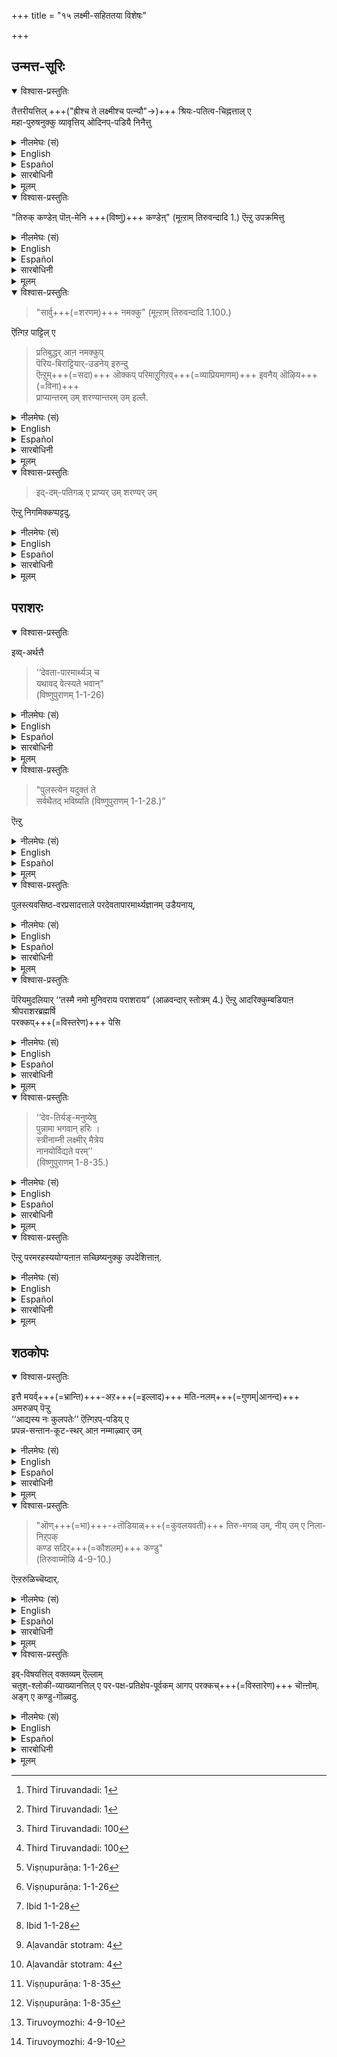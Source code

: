 +++
title = "१५ लक्ष्मी-सहिततया विशेषः"

+++
## उन्मत्त-सूरिः
<details open><summary>विश्वास-प्रस्तुतिः</summary>

तैत्तरीयत्तिल् +++("ह्रीश्च ते लक्ष्मीश्च पत्न्यौ"→)+++ श्रियः-पतित्व-चिह्नत्ताल् ए  
महा-पुरुषनुक्कु व्यावृत्तिय् ओदिनप्-पडियै निनैत्तु
</details>

<details><summary>नीलमेघः (सं)</summary>

तैत्तिरीये +++("ह्रीश्च ते लक्ष्मीश्च पत्न्यौ"→)+++ श्रियः-पतित्वेन चिह्नेन  
परम-पुरुषस्य व्यावृत्तेर् आम्नान-प्रकारम् अनुसंधाय  
</details>

<details><summary>English</summary>

Having in mind the passage in Taittiriya  
which describes the Supreme Deity as being the Lord of Lakṣmī ,  
the Alwar understands that this description excludes other gods and exclaims:-
</details>

<details><summary>Español</summary>

Having in mind the passage in Taittiriya  
which describes the Supreme Deity as being the Lord of Lakṣmī ,  
the Alwar understands that this description excludes other gods and exclaims:-
</details>

<details><summary>सारबोधिनी</summary>

श्रियःपतित्वलिङ्गत्ताले परतत्वत्तुक्कु तैत्तिरीयत्तिले देवतान्तरव्यावृत्तियैच्चॊल्लुम् श्रुतियै अनुसरित्तु पेयाऴ्वारुम् श्रियःपतिये शरण्यनुम् प्राप्यनुमॆऩ्ऱु निष्कर्षित्तारॆऩ्गिऱार् तैत्तिरीयत्तिलित्यादिना । श्रियः पतित्वचिह्नत्ताले - ‘‘ह्रीश्च ते लक्ष्मीश्च पत्न्यौ’’ ऎऩ्गिऱ विडत्तिल् सॊऩ्ऩ लक्ष्मीपतित्वरूपमाऩ वडैयाळत्ताले; व्यावर्तकधर्मत्ताले यॆऩ्ऱबडि. महापुरुषनुक्कु - ‘‘वेदाहमेतं पुरुषं महान्तं’’ ऎऩ्ऱु कीऴनुवाकत्तिल् सॊऩ्ऩ परमपुरुषनुक्कु. व्यावृत्तियोदिनबडियै निनैत्तु - देवतान्तरव्यावृत्तिसॊऩ्ऩबडियै निनैत्तु. 
</details>

<details><summary>मूलम्</summary>

तैत्तरीयत्तिल् श्रियः पतित्वचिह्नत्ताले महापुरुषनुक्कु व्यावृत्तियोदिनप्पडियै निनैत्तु
</details>

<details open><summary>विश्वास-प्रस्तुतिः</summary>

"तिरुक् कण्डेऩ् पॊऩ्-मेनि +++(विष्णुं)+++ कण्डेऩ्" (मूऩ्ऱाम् तिरुवन्दादि 1.) ऎऩ्ऱु उपक्रमित्तु 
</details>

<details><summary>नीलमेघः (सं)</summary>

“71 श्रियम् अद्राक्षं हिरण्मय-विग्रहम् अद्राक्षम्" इत्य् उपक्रम्य 
</details>

<details><summary>English</summary>

"I have [^f247] seen Lakṣmī  
and the form of the Lord shining like gold on which she rests."
</details>

<details><summary>Español</summary>

"I have [^f247] seen Lakṣmī  
and the form of the Lord shining like gold on which she rests."
</details>

<details><summary>सारबोधिनी</summary>

तिरुक्कण्डेऩ् पॊन्मेनि कण्डेऩ् इति । ऎऩ्ऩाऴिवण्णन्बाल् - ऎनक्कु असाधारणस्वामियाय् समुद्रम्बोले श्यामळमाऩ देवताविशेषत्तिऩ् पक्कल्, मुदलिले तिरुवैक्कण्डेऩ् - अदावदु लक्ष्मियैक् कण्डेऩ्. अनन्तरम् ‘‘हिरण्मयः पुरुषः आदित्यवर्णमित्यादिकळिल् सॊल्लप्पट्ट पॊऩ् मेनि कण्डेऩ्; पॊऩ् - पॊन्बोले स्पृहणीयमाऩ, मेनि - दिव्यमङ्गळविग्रहत्तै, कण्डेनॆऩ्ऱबडि, ऎऩ्ऱुबक्रमित्तु - मूऩ्ऱाम् तिरुवन्दादियै आरम्बित्तु, 
</details>

<details><summary>मूलम्</summary>

"तिरुक्कण्डेऩ् पॊन्मेनि कण्डेऩ्" (मूऩ्ऱाम् तिरुवन्दादि 1.) ऎऩ्ऱु उपक्रमित्तु 
</details>

<details open><summary>विश्वास-प्रस्तुतिः</summary>

> "सार्वु+++(=शरणम्)+++ नमक्कु" (मूऩ्ऱाम् तिरुवन्दादि 1.100.) 

ऎऩ्गिऱ पाट्टिल् ए 

> प्रतिबुद्धर् आऩ नमक्कुप्  
पॆरिय-बिराट्टियार्-उडनेय् इरुन्दु  
ऎऩ्ऱुम्+++(=सदा)+++ ऒक्कप् परिमाऱुगिऱव्+++(=व्याप्रियमाणम्)+++ इवनैय् ऒऴिय+++(=विना)+++  
प्राप्यान्तरम् उम् शरण्यान्तरम् उम् इल्लै. 
</details>

<details><summary>नीलमेघः (सं)</summary>

“72 शार्वुनमक्कु " ( अपाश्रयोऽस्माकम् ) इति गाथायाम्, 

> 'प्रतिबुद्धानाम् अस्माकं श्रीमहालक्ष्म्या सहावस्थाय  
> (रक्षणे ) व्याप्रियमाणम् इमं विना  
> प्राप्यान्तरं शरण्यान्तरं च नास्ति ; 
</details>

<details><summary>English</summary>

Beginning with this verse he concludes with the statement that 

> " for wise men it is only Bhagavān  
> who ever acts in conjunction with Lakṣmī  
> that is both refuge and goal." 

This he declares in the following verse :- 

> "Our refuge[^f248] is the goddess  
> residing in the beautiful lotus covered with honey,  
> who has long eyes and shines with a splendour  
> which throws into the shade the lightning seated in the black cloud  
> and who fascinates (with her beauty) the God armed with the discus  
> and wearing the garland of tulasi on his broad chest." 

</details>

<details><summary>Español</summary>

Beginning with this verse he concludes with the statement that 

> " for wise men it is only Bhagavān  
> who ever acts in conjunction with Lakṣmī  
> that is both refuge and goal." 

This he declares in the following verse :- 

> "Our refuge[^f248] is the goddess  
> residing in the beautiful lotus covered with honey,  
> who has long eyes and shines with a splendour  
> which throws into the shade the lightning seated in the black cloud  
> and who fascinates (with her beauty) the God armed with the discus  
> and wearing the garland of tulasi on his broad chest." 

</details>

<details><summary>सारबोधिनी</summary>

सार्वु नमक्कॆऩ्गिऱबाट्टिले - सार्वु नमक्कॆऩ्गिऱ समापनगाथैयिले, तण्डुऴाय्दार्वाऴ्वरैमार्बऩ् - कुळिर्न्द तिरुत्तुऴायैयुडैय पुष्पमालैवर्तिक्कुमदाय् पर्वतवद्विस्तीर्णमाऩ तिरुमार्बैयुडैय सर्वेश्वरनुम्, ताऩ् मयङ्गुम् - अवऩ् तानुम् मयङ्गुम्बडियाऩ, वण्दामरैनॆडुङ्गण् - विलक्षणतामरसदीर्घनेत्रैयाऩ, तेनमरुम्बूमेल् तिरु - मधुस्यन्दियाऩ कमलपुष्पत्तिल् वसिक्कुमवळानबिराट्टियुमे, नमक्कु - प्रतिबुद्धराऩ नमक्कु, ऎऩ्ऱुम् - आश्रयणीयदशैयिलुम् प्राप्यदशैयिलुम्, सार्वु - प्रतिसंबन्धियाऩ शरण्यमुम् प्राप्यमुम्, वेऱिल्लै यॆऩ्ऱबडि. इत्येतादृशार्थकमाऩ समापनगाथैयिले यॆऩ्ऱबडि. प्रतिबुद्धराऩ नमक्कु इति । पाट्टिल् नमक्कु ऎऩ्ऱुसॊऩ्ऩ अस्मच्छब्दम् सर्वनामशब्दमागैयाले भगवानुम् पिराट्टियुमे सर्वदा अपाश्रयमॆऩ्ऱु निष्कर्षिक्कुम्बडियाऩ बोधवत्परमागैयाले प्रतिबुद्धराऩ नमक्कु ऎऩ्ऱु विशेषित्तुच् चॊऩ्ऩदु. ऎऩ्ऱुमॊक्कप्परिमाऱुगिऱ - ऎक्कालत्तिलुम् तुल्यमागवे अनुग्रहम् पण्णुगिऱ. ऎऩ्ऱुम् सार्वु ऎन्बदाल् फलितमाऩ ववधारणत्तिनर्थत्तै मुदलिले काट्टुगिऱार् - इवनै यॊऴिय प्राप्यान्तरमुम् शरण्यान्तरमुमिल्लै इति । 
</details>

<details><summary>मूलम्</summary>

"सार्वु नमक्कु" (मूऩ्ऱाम् तिरुवन्दादि 1.100.) ऎऩ्गिऱ पाट्टिले प्रतिबुद्धराऩ नमक्कुप् पॆरियबिराट्टियारुडनेयिरुन्दु ऎऩ्ऱुमॊक्कप् परिमाऱुगिऱ विवनैयॊऴिय प्राप्यान्तरमुम् शरण्यान्तरमुमिल्लै. 
</details>

<details open><summary>विश्वास-प्रस्तुतिः</summary>

> इद्-दम्-पतिगळ् ए प्राप्यर् उम् शरण्यर् उम् 

ऎऩ्ऱु निगमिक्कप्पट्टदु.  
</details>

<details><summary>नीलमेघः (सं)</summary>

> इमौ दम्पती एव प्राप्यौ शरण्यौ च' 

इति न्यगम्यत । 

</details>

<details><summary>English</summary>

The conclusion has been arrived at that this couple (Bhagavān and Śrī) are our goal of attainment and our refuge.
</details>

<details><summary>Español</summary>

The conclusion has been arrived at that this couple (Bhagavān and Śrī) are our goal of attainment and our refuge.
</details>

<details><summary>सारबोधिनी</summary>

अपाश्रयार्थकमाऩ सार्वु शब्दत्तिनर्थत्तै प्रकृतानुगुणमाग विवरिक्किऱार् - इत्दंपतिकळे प्राप्यरुम् शरण्यरुमॆऩ्ऱु निगमिक्कप् पट्टदु इति । इदनाल् प्रबन्धोपक्रमत्तिले ‘‘आकारिणस्तु विज्ञानमाकारज्ञानपूर्वकं । तेनाकारं श्रियं ज्ञात्वा’’ ऎऩ्गिऱबडिये स्वरूपनिरूपकधर्मङ्गळिल् प्रधानैयाऩ पिराट्टियै मुदलिले कण्डु भगवत्स्वरूपादिकळैप् परक्कप्पेसि उपसंहारत्तिल् अन्द श्रियःपतिये नमक्कु सार्वॆऩ्ऱु निगमनम् सॆय्दिरुप्पदाल् उपक्रमोपसंहारलिङ्गङ्गळाले इव्वाऴ्वार्, तिरुमङ्गैयाऴ्वारुम् पॆरियाऴ्वारुम् नीलमेघश्यामलरूपने परतत्त्वमॆऩ्ऱु निष्कर्षित्तदुबोल् श्रियःपतिये परतत्त्वमॆऩ्ऱु निष्कर्षित्तारॆऩ्ऩुमिडम् सुव्यक्तमागिऱदु.   
</details>

<details><summary>मूलम्</summary>

इद्दम्पतिगळे प्राप्यरुम् शरण्यरुम् ऎऩ्ऱु निगमिक्कप्पट्टदु.  
</details>

[^f247]: Third Tiruvandadi: 1

[^f248]: Third Tiruvandadi: 100

## पराशरः

<details open><summary>विश्वास-प्रस्तुतिः</summary>

इव्व्-अर्थत्तै 

> ‘‘देवता-पारमार्थ्यञ् च  
> यथावद् वेत्स्यते भवान्"  
> (विष्णुपुराणम् 1-1-26)
</details>

<details><summary>नीलमेघः (सं)</summary>

इममर्थं

> ‘‘देवता-पारमार्थ्यञ् च  
> यथावद् वेत्स्यते भवान्"  
> (विष्णुपुराणम् 1-1-26)

</details>

<details><summary>English</summary>

"You will[^f250] understand the truth about the Supreme Deity." 
</details>

<details><summary>Español</summary>

"You will[^f250] understand the truth about the Supreme Deity." 
</details>

<details><summary>सारबोधिनी</summary>

इद्दंपतिकळे शरण्यरुम् प्राप्यरुमॆऩ्ऩुमिडत्तै पराशरब्रह्मर्षियुम् अरुळिच् चॆय्दारॆऩ्गिऱार् इव्वर्थत्तै इत्यादिना । ‘‘देवतापारमार्थ्यं च यथावद्वेत्स्यते भवाऩ्’’ऎन्बदु पुलस्त्यरुडैय वरप्रदानवचनम्. ‘‘पुलस्त्येन यदुक्तं ते सर्वथैतद्भविष्यति’’ ऎन्बदु वसिष्ठरुडैय वरप्रदानवचनम्. 
</details>

<details><summary>मूलम्</summary>

इव्वर्थत्तै ‘‘देवतापारमार्थ्यञ्च यथावद्वेत्स्यते भवान्" (विष्णुपुराणम् 1-1-26)
</details>

<details open><summary>विश्वास-प्रस्तुतिः</summary>

> "पुलस्त्येन यदुक्तं ते  
> सर्वथैतद् भविष्यति (विष्णुपुराणम् 1-1-28.)” 

ऎऩ्ऱु
</details>

<details><summary>नीलमेघः (सं)</summary>

> "पुलस्त्येन यदुक्तं ते  
> सर्वथैतद् भविष्यति (विष्णुपुराणम् 1-1-28.)” 
</details>

<details><summary>English</summary>

"What Was[^f251] said to you by Pulastya will certainly become true."  
</details>

<details><summary>Español</summary>

"What Was[^f251] said to you by Pulastya will certainly become true."  
</details>

<details><summary>मूलम्</summary>

"पुलस्त्येन यदुक्तं ते सर्वथैतद्भविष्यति (विष्णुपुराणम् 1-1-28.)” ऎऩ्ऱु
</details>

<details open><summary>विश्वास-प्रस्तुतिः</summary>

पुलस्त्यवसिष्ठ-वरप्रसादत्ताले परदेवतापारमार्थ्यज्ञानम् उडैयनाय्, 
</details>

<details><summary>नीलमेघः (सं)</summary>

इति पुलस्त्यवसिष्ठप्रसादलब्ध-परदेवता-पारमार्थ्य-ज्ञानवान्,  
</details>

<details><summary>English</summary>

(This sage, Parāśara, obtained the knowledge concerning the Supreme Deity  
by the grace of Pulastya and Vasiṣṭa who gave him this boon.)
</details>

<details><summary>Español</summary>

(This sage, Parāśara, obtained the knowledge concerning the Supreme Deity  
by the grace of Pulastya and Vasiṣṭha who gave him this boon.)
</details>

<details><summary>सारबोधिनी</summary>

ऎऩ्ऱु - एतच्छ्लोकप्रतिपाद्यमाऩ, पुलस्त्यवसिष्ठवरप्रसादत्ताले परदेवतापारमार्थ्यज्ञानमुडैयनायिति । कालविशेषत्तिले पराशरब्रह्मर्षि, वसिष्ठर् तमक्कु पितामहनॆऩ्ऱुम्, तनक्कु पिदावाऩ शक्ति ऒरु राक्षसनाल् कॊल्लप्पट्टानॆऩ्ऱुम् वसिष्ठरिडत्तिले केट्टु कोपाविष्टराय् सर्वराक्षसर्गळैयुम् कॊल्ल निनैत्तु ऒरु यागविशेषत्तैप् पण्णुम्बोदु वसिष्ठभगवान् यागस्थलत्तिऱ्‌कु वन्दु पराशररैप् पार्त्तु, यारो ऒरु राक्षसऩ् उऩ् तगप्पनैक् कॊऩ्ऱदऱ्‌काग सर्वराक्षसर्गळैयुम् कॊल्वदु ब्रह्मवित्ताऩ उनक्कुत्तगादॆऩ्ऱु सॊऩ्ऩवुडऩ्, अवर् यागसंरंभत्तिनिऩ्ऱुम् झटिति उपरतराग, अदैक् कण्ड अप्पोदु अङ्गु वन्द पुलस्त्यभगवान् ‘‘देवतापारमार्थ्यं च’’ इत्यादि वचनत्तै प्रसादित्तार्. अप्पोदु वसिष्ठभगवानुम् इन्द वरप्रदानत्तैक् केट्टु ‘‘पुलस्त्येन’’ इत्यादियाल् पुलस्त्यानुगृहीतं यद्देवतापारमार्थ्यादिवेदनं एतत्सर्वं तव भविष्यति ऎऩ्ऱु अनुग्रहित्तार् ऎऩ्गिऱ विष्णुपुराणकथैयै इङ्गे अनुसन्धिप्पदु.  
इप्पडि इवरै उभयवरप्रसादलब्धज्ञानरॆऩ्ऱदाल् इतरमहर्षिकळैक् काट्टिलुमिवर् उत्कृष्टतमरॆऩ्ऱुम्, इवररुळिच्चॆय्ददॆल्लाम् परमार्थतममॆऩ्ऱुम् ज्ञापिक्कप्पट्टदु.
</details>

<details><summary>मूलम्</summary>

पुलस्त्यवसिष्ठ-वरप्रसादत्ताले परदेवतापारमार्थ्यज्ञानमुडैयनाय्, 
</details>

<details open><summary>विश्वास-प्रस्तुतिः</summary>

पॆरियमुदलियार् ‘‘तस्मै नमो मुनिवराय पराशराय” (आळवन्दार् स्तोत्रम् 4.) ऎऩ्ऱु आदरिक्कुम्बडियाऩ श्रीपराशरब्रह्मर्षि  
परक्कप्+++(=विस्तरेण)+++ पेसि 
</details>

<details><summary>नीलमेघः (सं)</summary>

श्रीभगवद्यासुनपादैः "85 तस्मै नमो मुनिवराय पराशराय" इत्याद्रियमाणः श्री-पराशरब्रह्मर्पिर् विस्तरेण प्रतिपाद्य, 
</details>

<details><summary>English</summary>

Our great ācārya , ŚrīYamunamuni, also speaks of Parāśara with the greatest regard in 'I bow to Parāśara[^f252] the best of sages." 

</details>

<details><summary>Español</summary>

Our great ācārya , ŚrīYamunamuni, also speaks of Parāśara with the greatest regard in 'I bow to Parāśara[^f252] the best of sages." 
</details>

<details><summary>सारबोधिनी</summary>

इवरुक्कु वेऱु विशेषत्तैयुम् काट्टुगिऱार् पॆरियमुदलियार् इत्यादिना । पॆरियमुदलियार् - आळवन्दार्. ऎऩ्ऱादरिक्कुम्बडियाऩ - मुनिवररॆऩ्ऱु नमस्कारपूर्वकमाग आदरिक्कुम्बडियाऩ. इदनाल् इतरमहर्षिकळैक्काट्टिलुम् इवरुक्कु नम् पूर्वाचार्यादरणरूपमाऩ उत्कर्षम् सॊल्लप्पट्टदु. इदु श्रीभाष्यत्तिल् पुलस्त्यवसिष्ठवरप्रसादलब्धपरदेवतापारमार्थ्यज्ञानवतो भगवतः पराशरात्’’ ऎऩ्गिऱ भाष्यकारादरणत्तुक्कु मुपलक्षणम्. 

पराशरब्रह्मर्षि इति । इङ्गु ब्रह्मर्षि ऎऩ्गिऱ पदम् ब्रह्मसाक्षात्कारवत्तैयैच् चॊल्लुगिऱदु. परक्कप्पेसि इति । इव्वर्थत्तै परक्कप्पेसि ऎऩ्ऱन्वयम्. ‘‘नित्यैवेषा जगन्माता विष्णोश्श्रीरनपायिनी’’ ऎऩ्ऱु प्राप्यप्रापकदशैयिलिवळुक्कु अनपायत्वम् सॊल्लि ‘‘यथा सर्वगतो विष्णुः’’ इत्यादियाले समानधर्मत्वत्तै युपपादित्तु ऎऩ्ऱबडि.
</details>

<details><summary>मूलम्</summary>

पॆरियमुदलियार् ‘‘तस्मै नमो मुनिवराय पराशराय” (आळवन्दार् स्तोत्रम् 4.) ऎऩ्ऱु आदरिक्कुम्बडियाऩ श्रीपराशरब्रह्मर्षि परक्कप् पेसि 
</details>

<details open><summary>विश्वास-प्रस्तुतिः</summary>

> ‘‘देव-तिर्यङ्-मनुष्येषु  
> पुन्नामा भगवान् हरिः ।  
> स्त्रीनाम्नी लक्ष्मीर् मैत्रेय  
> नानयोर्विद्यते परम्’’  
> (विष्णुपुराणम् 1-8-35.)
</details>

<details><summary>नीलमेघः (सं)</summary>

> ‘‘देव-तिर्यङ्-मनुष्येषु  
> पुन्नामा भगवान् हरिः ।  
> स्त्रीनाम्नी लक्ष्मीर् मैत्रेय  
> नानयोर्विद्यते परम्’’  
> (विष्णुपुराणम् 1-8-35.)

</details>

<details><summary>English</summary>

“To all beings,[^f249] gods, men and animals,  
all that is masculine is Bhagavān, Hari,  
and all that is feminine is Lakṣmī, O Maitreya,  
and there is no one other than they," 

</details>

<details><summary>Español</summary>

“To all beings,[^f249] gods, men and animals,  
all that is masculine is Bhagavān, Hari,  
and all that is feminine is Lakṣmī, O Maitreya,  
and there is no one other than they," 
</details>

<details><summary>सारबोधिनी</summary>

देवतीर्यगिति । देवतिर्यङ्मनुष्यसमुदायरूपमाऩ जगत्तिल् पुऩ्ऩामा सर्वोऽपि भगवाऩाऩ हरिः ।  हरेर्विभूतिरित्यर्थः । स्त्रीनाम्नी सर्वापि लक्ष्मीः । लक्ष्म्याः विभूतिरित्यर्थः । अतः अनयोः परं – वेऱानदु, इवर्गळुडैय विभूतियल्लाददु ऒऩ्ऱुमिल्लै यॆऩ्ऱबडि. इप्पडि इवरुक्कुम् सर्वविभूतिकत्वम् सॊल्लुगैयाल् इवर्गळे परदेवतैयॆऩ्ऱुम्, प्राप्यरॆऩ्ऱुम्, शरण्यरॆऩ्ऱुम् सॊल्लित् तागिऱदु. ऎऩ्ऱु - इवर्गळे सर्वविभूतिमान्गळ् इवर्गळुक्कु विभूतियल्लाददु इल्लैयॆऩ्ऱु.
</details>

<details><summary>मूलम्</summary>

‘‘देवतिर्यङ्मनुष्येषु पुन्नामा भगवान् हरिः । स्त्रीनाम्नी लक्ष्मीर्मैत्रेय नानयोर्विद्यते परम्’’ (विष्णुपुराणम् 1-8-35.)
</details>

<details open><summary>विश्वास-प्रस्तुतिः</summary>

ऎऩ्ऱु परमरहस्ययोग्यऩाऩ सच्छिष्यनुक्कु उपदेशित्ताऩ्. 
</details>

<details><summary>नीलमेघः (सं)</summary>

इति परमरहस्य योग्याय सच्छिष्यायोपदिदेश ।
</details>

<details><summary>English</summary>

This truth regarding the Supreme Deity was taught at great length by the great sage, Parāśara, to his worthy disciple who was fit to receive the great spiritual secrets, in the above (following) śloka
</details>

<details><summary>Español</summary>

This truth regarding the Supreme Deity was taught at great length by the great sage, Parāśara, to his worthy disciple who was fit to receive the great spiritual secrets, in the above (following) śloka
</details>

<details><summary>सारबोधिनी</summary>

परमरहस्ययोग्यऩाऩ सच्छिष्यनुक्कुपदेशित्तानिति । पराशररिडत्तिलेये सामान्यविशेषशास्त्रङ्गळै अभ्यसित्तु पराशररालेये ‘‘मैत्रेय! कथयिष्यन्ति त्वामन्येनाकृतश्रमं’’ ऎऩ्ऱु श्लाघिक्कप्पट्टुम्, अत एव परमरहस्ययोग्यनायुमुळ्ळ मैत्रेयरुक्कु उपदेशित् तानॆऩ्ऱबडि.  
</details>

<details><summary>मूलम्</summary>

ऎऩ्ऱु परमरहस्ययोग्यऩाऩ सच्छिष्यनुक्कु उपदेशित्ताऩ्. 
</details>

## शठकोपः

<details open><summary>विश्वास-प्रस्तुतिः</summary>

इत्तै मयर्व्+++(=भ्रान्ति)+++-अऱ+++(=इल्लाद)+++ मति-नलम्+++(=गुणम्|आनन्द)+++ अमरुळप् पॆऱ्ऱु  
‘‘आद्यस्य नः कुलपतेः’’ ऎऩ्गिऱप्-पडिय् ए  
प्रपन्न-सन्तान-कूट-स्थर् आऩ नम्माऴ्वार् उम् 
</details>

<details><summary>नीलमेघः (सं)</summary>

इममर्थम् अज्ञानराहित्येन ज्ञानभक्ती अनुग्रहेण प्राप्तवान्  
“आद्यस्य नः कुलपतेः" इत्य्-उक्तरीत्या प्रपन्न-जन-संतान-कूट-स्थः श्री-शष्कोप-सूरिर् अपि  
</details>

<details><summary>English</summary>

And Nammāḻvār, who received the gift of knowledge free from all delusion and bhakti from Bhagavān  
and who occupies the highest place in the line of those who have performed prapatti,  
has stated the same truth  
(namely, that Lakṣmī  should also be considered along with Bhagavān as our refuge and our goal):  
</details>

<details><summary>Español</summary>

And Nammāḻvār, who received the gift of knowledge free from all delusion and bhakti from Bhagavān  
and who occupies the highest place in the line of those who have performed prapatti,  
has stated the same truth  
(namely, that Lakṣmī  should also be considered along with Bhagavān as our refuge and our goal):  
</details>

<details><summary>सारबोधिनी</summary>

नम्माऴ्वारुम् इप्पडिये अरुळिच्चॆय्दारॆऩ्गिऱार् इत्तै मयर्वऱ मदि नलमित्यादिना । इत्तै - इद्दंपतिकळे प्राप्यरुम् शरण्यरुमॆऩ्ऩुमिव्वर्थत्तै. आऴ्वार्गळिल् नम्माऴ्वार्क्कु उळ्ळ एऱ्ऱत्तै यरुळिच्चॆय्गिऱार् मयर्वऱ मदि नलमरुळप्पॆऱ्ऱु इति । मयर्वु - अज्ञानम्, अऱ - पोगुम्बडियाय्, गर्भत्तिले तुडङ्गि अज्ञानगन्धमिल्लादबडि यॆऩ्गै. मदि - ज्ञानत्तैयुम्, नलम् - भक्तियैयुम्, अरुळप्पॆऱ्ऱु - सर्वेश्वरऩ् ताने तऩ् कृपैयाले प्रसादिक्कप्पॆऱ्ऱु, इदै मुदऱ्‌पाट्टिले इव्वाऴ्वार् सॊल्लुगैयाले मऱ्ऱ आऴ्वारैक् काट्टिलुमिवरुक्कु अभ्यर्हितत्वम् तोऩ्ऱुगिऱदु.  
प्रपन्नसन्तानेति । नाथमुनिप्रभृतिकळाऩ प्रपन्नपरंपरैक्कु कूटस्थराऩ ‘‘आद्यस्य नः कुलपतेः’’ ऎऩ्गिऱबडि आद्यभूतराऩ, इदनाल् प्रपन्नर्गळुक्कॆल्लाम् कूटस्थवचनम् मिगवुमादरणीयमॆऩ्ऱु ज्ञापितमागिऱदु.  
</details>

<details><summary>मूलम्</summary>

इत्तै मयर्वऱ मदि नलमरुळप्पॆऱ्ऱु ‘‘आद्यस्य नः कुलपतेः’’ ऎऩ्गिऱप्पडिये प्रपन्नसन्तानकूटस्थराऩ नम्माऴ्वारुम् 
</details>

<details open><summary>विश्वास-प्रस्तुतिः</summary>

> "ऒण्+++(=भा)+++-+तॊडियाळ्+++(=कुवलयवती)+++ तिरु-मगळ् उम्, नीय् उम् ए निला-निऱ्‌पक्  
> कण्ड सदिर्+++(=कौशलम्)+++ कण्डु"  
> (तिरुवाय्मॊऴि 4-9-10.) 

ऎऩ्ऱरुळिच्चॆय्दार्. 
</details>

<details><summary>नीलमेघः (सं)</summary>

“88 उज्ज्वलाग्रहस्त-वलयायां श्रियां,  
त्वयि चाधिवसतोर् दृश्यं चातुर्यं दृष्टा "  
इत्ऒण्-मैनुजग्राह । 
</details>

<details><summary>English</summary>

"You have[^f253] enabled me to have a vision of Thyself and Thy consort (Lakṣmī ) with the shining bracelets, standing together."
</details>

<details><summary>Español</summary>

"You have[^f253] enabled me to have a vision of Thyself and Thy consort (Lakṣmī ) with the shining bracelets, standing together."
</details>

<details><summary>सारबोधिनी</summary>

ऒण्डॊडियाळित्यादि । ऒण् - उज्ज्वलमाऩ, तॊडियाळ् - हस्ताभरणङ्गळैयुडैयवळाऩ, तिरुमगळुम् - लक्ष्मियॆऩ्गिऱ युवदियुम्, नीयुमे - सर्वेश्वरऩाऩ नीयुमे, निलानिऱ्‌प - स्वतन्त्रमाऩ वेऱु वस्तुवऩ्ऱिक्के नीङ्गळ् इरुवरुमे ईश्वरर्गळाग निऱ्‌कुम्बडियै, कण्डसदिर् - नी पार्त्तुवैत्त सामर्थ्यत्तै, अदावदु नित्यसूरिकळोडु तुल्यानुभाव्यमाग सर्वात्माक्कळुक्कुम् नी अनादियाग संकल्पित्तुवैत्त पुरुषार्थत्तै यॆऩ्ऩबडि. कण्डु - नाऩ् साक्षात्करित्तु. इप्पडि नीङ्गळिरुवरुमे ईश्वरत्वेन निऱ्‌कुम् निलैयैक् कण्डेनॆऩ्ऱदाले इव्विरुवरुमे प्राप्यरॆऩ्ऱुम् शरण्यरॆऩ्ऱुम् इदिल् निष्कर्षिक्कप्पट्टदॆऩ्ऱु करुत्तु. 
</details>

<details><summary>मूलम्</summary>

"ऒण्डॊडियाळ् तिरुमगळुम् नीयुमे निलानिऱ्‌पक्कण्ड सदिर्गण्डु" (तिरुवाय्मॊऴि 4-9-10.) ऎऩ्ऱरुळिच्चॆय्दार्. 
</details>

<details open><summary>विश्वास-प्रस्तुतिः</summary>

इव्-विषयत्तिल् वक्तव्यम् ऎल्लाम्  
चतुश्-श्लोकी-व्याख्यानत्तिल् ए पर-पक्ष-प्रतिक्षेप-पूर्वकम् आगप् परक्कच्+++(=विस्तारेण)+++ चॊऩ्ऩोम्.  
अङ्ग् ए कण्डु-गॊळ्वदु.
</details>

<details><summary>नीलमेघः (सं)</summary>

अत्र विषये वक्तव्यं सर्वम् अपि चतुः-श्लोकी-व्याख्याने  
पर-पक्ष-प्रतिक्षेपपूर्वकं विस्तरेणावोचाम ।  
तत्रैव द्रष्टव्यम् ॥ 
</details>

<details><summary>English</summary>

We have already stated all that should be said in this connection in our commentary on The Four śloka s (of Yāmunācārya)  
with a refutation of the views of opponents  
and refer the reader to the same.
</details>

<details><summary>Español</summary>

We have already stated all that should be said in this connection in our commentary on The Four śloka s (of Yāmunācārya)  
with a refutation of the views of opponents  
and refer the reader to the same.
</details>

<details><summary>सारबोधिनी</summary>

इप्पडि इरुवरुमे ईश्वरर्गळॆऩ्ऱुम् उपायभूतर्गळॆऩ्ऱुम् निष्कर्षित्ताल् ईश्वरद्वित्वोपायद्वित्वादिप्रसङ्गमुम्, पिराट्टिक्कु पारतन्त्र्यम् सॊल्लुगिऱ प्रमाणविरोधमुम् वरुमॆऩ्ऱु वादिकळ् सॊल्लुम् पूर्वपक्षङ्गळुक्कु समाधानम् सॊल्लवेण्डावोवॆऩ्ऩ वरुळिच्चॆय्गिऱार् इव् विषयत्तिल् वक्तव्यमॆल्लामित्यादिना । चतुश्लोकीव्याख्यानत्तिले - आळवन्दाराल् लक्ष्मीविषयमाग अरुळिच्चॆय्यप्पट्ट ‘‘कान्तस्ते’’ इत्यादिश्लोकचतुष्टयव्याख्यानत्तिले, परपक्षप्रतिक्षेपपूर्वकमाग परक्कच्चॊऩ्ऩोम् अङ्गे कण्डुगॊळ्वदु - इङ्गु रहस्यत्रयव्याख्यानत्तिलेये नमक्कु नोक्कागैयालुम् इङ्गु प्रसक्तमाऩ पूर्वपक्षादि कळुक्कु चतुश्लोकीव्याख्यानत्तिल् पूर्वमेव खण्डनम् सॊल्लप्पट्टिरुप्पदाल् पुनरपि इन्द ग्रन्थत्तिल् अदै विस्तरिक्किऱोमल्लोम्. बुद्धिमान्गळ् लोकप्रसिद्धमाऩ चतुश्लोकीभाष्यत्तिलेये तिनैवडङ्गत् तॆळियलामॆऩ्ऱु करुत्तु.  
</details>

<details><summary>मूलम्</summary>

इव्विषयत्तिल् वक्तव्यमॆल्लाम् चतुश्श्लोकीव्याख्यानत्तिले परपक्षप्रतिक्षेपपूर्वकमागप् परक्कच्चॊऩ्ऩोम्. अङ्गे कण्डुगॊळ्वदु.
</details>

[^f249]: Viṣṇupurāṇa: 1-8-35

[^f250]: Viṣṇupurāṇa: 1-1-26

[^f251]: Ibid 1-1-28

[^f252]: Aḷavandār stotram: 4

[^f253]: Tiruvoymozhi: 4-9-10

